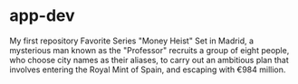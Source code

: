 # app-dev
My first repository
Favorite Series "Money Heist" 
Set in Madrid, a mysterious man known as the "Professor" recruits a group of eight people, who choose city names as their aliases, to carry out an ambitious plan that involves entering the Royal Mint of Spain, and escaping with €984 million.
